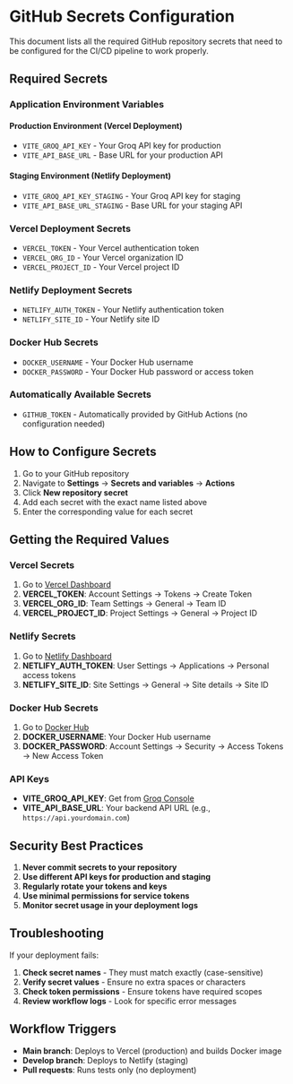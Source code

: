 # GitHub Secrets Configuration

This document lists all the required GitHub repository secrets that need to be configured for the CI/CD pipeline to work properly.

## Required Secrets

### Application Environment Variables

#### Production Environment (Vercel Deployment)
- `VITE_GROQ_API_KEY` - Your Groq API key for production
- `VITE_API_BASE_URL` - Base URL for your production API

#### Staging Environment (Netlify Deployment)
- `VITE_GROQ_API_KEY_STAGING` - Your Groq API key for staging
- `VITE_API_BASE_URL_STAGING` - Base URL for your staging API

### Vercel Deployment Secrets
- `VERCEL_TOKEN` - Your Vercel authentication token
- `VERCEL_ORG_ID` - Your Vercel organization ID
- `VERCEL_PROJECT_ID` - Your Vercel project ID

### Netlify Deployment Secrets
- `NETLIFY_AUTH_TOKEN` - Your Netlify authentication token
- `NETLIFY_SITE_ID` - Your Netlify site ID

### Docker Hub Secrets
- `DOCKER_USERNAME` - Your Docker Hub username
- `DOCKER_PASSWORD` - Your Docker Hub password or access token

### Automatically Available Secrets
- `GITHUB_TOKEN` - Automatically provided by GitHub Actions (no configuration needed)

## How to Configure Secrets

1. Go to your GitHub repository
2. Navigate to **Settings** → **Secrets and variables** → **Actions**
3. Click **New repository secret**
4. Add each secret with the exact name listed above
5. Enter the corresponding value for each secret

## Getting the Required Values

### Vercel Secrets
1. Go to [Vercel Dashboard](https://vercel.com/dashboard)
2. **VERCEL_TOKEN**: Account Settings → Tokens → Create Token
3. **VERCEL_ORG_ID**: Team Settings → General → Team ID
4. **VERCEL_PROJECT_ID**: Project Settings → General → Project ID

### Netlify Secrets
1. Go to [Netlify Dashboard](https://app.netlify.com/)
2. **NETLIFY_AUTH_TOKEN**: User Settings → Applications → Personal access tokens
3. **NETLIFY_SITE_ID**: Site Settings → General → Site details → Site ID

### Docker Hub Secrets
1. Go to [Docker Hub](https://hub.docker.com/)
2. **DOCKER_USERNAME**: Your Docker Hub username
3. **DOCKER_PASSWORD**: Account Settings → Security → Access Tokens → New Access Token

### API Keys
- **VITE_GROQ_API_KEY**: Get from [Groq Console](https://console.groq.com/)
- **VITE_API_BASE_URL**: Your backend API URL (e.g., `https://api.yourdomain.com`)

## Security Best Practices

1. **Never commit secrets to your repository**
2. **Use different API keys for production and staging**
3. **Regularly rotate your tokens and keys**
4. **Use minimal permissions for service tokens**
5. **Monitor secret usage in your deployment logs**

## Troubleshooting

If your deployment fails:

1. **Check secret names** - They must match exactly (case-sensitive)
2. **Verify secret values** - Ensure no extra spaces or characters
3. **Check token permissions** - Ensure tokens have required scopes
4. **Review workflow logs** - Look for specific error messages

## Workflow Triggers

- **Main branch**: Deploys to Vercel (production) and builds Docker image
- **Develop branch**: Deploys to Netlify (staging)
- **Pull requests**: Runs tests only (no deployment)